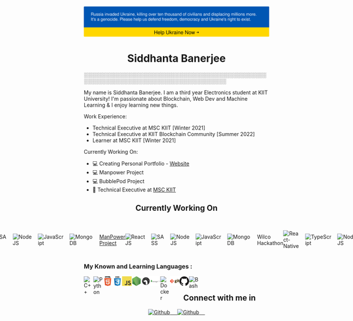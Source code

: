 [![Stand With Ukraine](https://raw.githubusercontent.com/vshymanskyy/StandWithUkraine/main/banner2-direct.svg)](https://vshymanskyy.github.io/StandWithUkraine)
<h1 align="center"><b> Siddhanta Banerjee </b></h1>
░░░░░░░░░░░░░░░░░░░░░░░░░░░░░░░░░░░░░░░░░░░░░░░░░░░░░░░░░░░░░░░░░░░░░░░░░░░░░░░░░░░░░░░░░

<p> My name is Siddhanta Banerjee. I am a third year Electronics student at KIIT University! I'm passionate about Blockchain, Web Dev and Machine Learning & I enjoy learning new things.</p>

Work Experience:

- Technical Executive at MSC KIIT [Winter 2021]
- Technical Executive at KIIT Blockchain Community [Summer 2022]
- Learner at MSC KIIT [Winter 2021]

Currently Working On:

- 💻 Creating Personal Portfolio - [Website]() 
- 💻 Manpower Project
- 💻 BubblePod Project
- 🧳 Technical Executive at [MSC KIIT](https://msckiit.tech/)

<h2 align="center"> Currently Working On </h2>
<br>
<div style="display: flex; align-items: center; justify-content: center;">
<div style="display: flex; align-items: center; justify-content: center;">
<p>
<a href="[]()">
Personal Portfolio - Private
</a>
</p>
<img src="[https://img.shields.io/badge/Next-black?style=for-the-badge&logo=next.js&logoColor=white](https://img.shields.io/badge/Next-black?style=for-the-badge&logo=next.js&logoColor=white)" />     
<img src="[https://img.shields.io/badge/-Discord](https://img.shields.io/badge/-Discord) API-black?style=flat-square&logo=Discord" alt="SASS">    
<img src="[https://img.shields.io/badge/-NodeJS-black?style=flat-square&amp;logo=nodedotjs](https://img.shields.io/badge/-NodeJS-black?style=flat-square&amp;logo=nodedotjs)" alt="NodeJS">    
<img src="[https://img.shields.io/badge/-JavaScript-black?style=flat-square&amp;logo=Javascript](https://img.shields.io/badge/-JavaScript-black?style=flat-square&amp;logo=Javascript)" alt="JavaScript">    
<img src="[https://img.shields.io/badge/-MongoDB-black?style=flat-square&amp;logo=mongodb](https://img.shields.io/badge/-MongoDB-black?style=flat-square&amp;logo=mongodb)" alt="MongoDB">    
</div>
<br>
<div style="display: flex; align-items: center; justify-content: center;">
<p>
<a href="[https://github.com/JSA-McGill/Landing-App](https://github.com/JSA-McGill/Landing-App)">
ManPower Project
</a>
</p>
<img src="[https://img.shields.io/badge/-ReactJS-black?style=flat-square&amp;logo=React](https://img.shields.io/badge/-ReactJS-black?style=flat-square&amp;logo=React)" alt="ReactJS">    
<img src="[https://img.shields.io/badge/-SASS-black?style=flat-square&amp;logo=SASS](https://img.shields.io/badge/-SASS-black?style=flat-square&amp;logo=SASS)" alt="SASS">    
<img src="[https://img.shields.io/badge/-NodeJS-black?style=flat-square&amp;logo=nodedotjs](https://img.shields.io/badge/-NodeJS-black?style=flat-square&amp;logo=nodedotjs)" alt="NodeJS">    
<img src="[https://img.shields.io/badge/-JavaScript-black?style=flat-square&amp;logo=Javascript](https://img.shields.io/badge/-JavaScript-black?style=flat-square&amp;logo=Javascript)" alt="JavaScript">    
<img src="[https://img.shields.io/badge/-MongoDB-black?style=flat-square&amp;logo=mongodb](https://img.shields.io/badge/-MongoDB-black?style=flat-square&amp;logo=mongodb)" alt="MongoDB">    
</div>
<br>
<div style="display: flex; align-items: center; justify-content: center;">
<p> Wilco Hackathon </p>
<img src="[https://img.shields.io/badge/-React--Native-black?style=flat-square&amp;logo=React](https://img.shields.io/badge/-React--Native-black?style=flat-square&amp;logo=React)" alt="React-Native">    
<img src="[https://img.shields.io/badge/-TypeScript-black?style=flat-square&amp;logo=Typescript](https://img.shields.io/badge/-TypeScript-black?style=flat-square&amp;logo=Typescript)" alt="TypeScript">    
<img src="[https://img.shields.io/badge/-NodeJS-black?style=flat-square&amp;logo=nodedotjs](https://img.shields.io/badge/-NodeJS-black?style=flat-square&amp;logo=nodedotjs)" alt="NodeJS">    
<img src="[https://img.shields.io/badge/-MongoDB-black?style=flat-square&amp;logo=mongodb](https://img.shields.io/badge/-MongoDB-black?style=flat-square&amp;logo=mongodb)" alt="MongoDB">    
</div>
</div>

### My Known and Learning Languages :

<img align="left" alt="C++" width="26px" src="https://user-images.githubusercontent.com/42747200/46140125-da084900-c26d-11e8-8ea7-c45ae6306309.png" />
<img align="left" alt="Python" width="26px" src="https://repository-images.githubusercontent.com/88345998/d0468980-4297-11ea-96fa-e9a94794209d" />
<img align="left" alt="HTML5" width="26px" src="https://raw.githubusercontent.com/github/explore/80688e429a7d4ef2fca1e82350fe8e3517d3494d/topics/html/html.png" />
<img align="left" alt="CSS3" width="26px" src="https://raw.githubusercontent.com/github/explore/80688e429a7d4ef2fca1e82350fe8e3517d3494d/topics/css/css.png" />
<img align="left" alt="JavaScript" width="26px" src="https://raw.githubusercontent.com/github/explore/80688e429a7d4ef2fca1e82350fe8e3517d3494d/topics/javascript/javascript.png" />
<img align="left" alt="Node.js" width="26px" src="https://raw.githubusercontent.com/github/explore/80688e429a7d4ef2fca1e82350fe8e3517d3494d/topics/nodejs/nodejs.png" />
<img align="left" alt="Deno" width="26px" src="https://raw.githubusercontent.com/github/explore/361e2821e2dea67711cde99c9c40ed357061cf27/topics/deno/deno.png" />
<img align="left" alt="MongoDB" width="26px" src="https://raw.githubusercontent.com/github/explore/80688e429a7d4ef2fca1e82350fe8e3517d3494d/topics/mongodb/mongodb.png" />
<img align="left" alt="Docker" width="26px" src="https://miro.medium.com/max/630/1*j_zP74-cpvXRcs8dM_pkMQ.jpeg" />
<img align="left" alt="Git" width="26px" src="https://raw.githubusercontent.com/github/explore/80688e429a7d4ef2fca1e82350fe8e3517d3494d/topics/git/git.png" />
<img align="left" alt="GitHub" width="26px" src="https://raw.githubusercontent.com/github/explore/78df643247d429f6cc873026c0622819ad797942/topics/github/github.png" />
<img align="left" alt="Bash" width="26px" src="https://raw.githubusercontent.com/odb/official-bash-logo/master/assets/Logos/Icons/SVG/64x64.svg" /> </br>

<h2 align="center">Connect with me in</h2>
<div align="center">
<a href="[https://github.com/Sidoryx](https://github.com/Sidoryx)">
<img src="[https://img.shields.io/badge/-Github-black?style=flat-square&amp;logo=github](https://img.shields.io/badge/-Github-black?style=flat-square&amp;logo=github)" alt="Github">    
</a>
<a href="[https://www.linkedin.com/in/sidbanerjee510/](https://www.linkedin.com/in/sidbanerjee510/)">
<img src="[https://img.shields.io/badge/-Philip](https://img.shields.io/badge/-Philip) Tam-black?style=flat-square&logo=LinkedIn" alt="Github">    
</a>
</div>

<!-- More to come! -->
